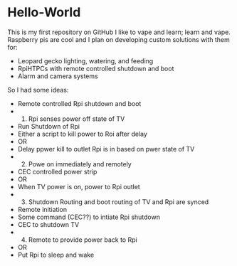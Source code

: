 # Hello-World
This is my first repository on GitHub
I like to vape and learn; learn and vape. 
Raspberry pis are cool and I plan on developing 
custom solutions with them for: 
- Leopard gecko lighting, watering, and feeding
- RpiHTPCs with remote controlled shutdown and boot
- Alarm and camera systems

So I had some ideas: 
- Remote controlled Rpi shutdown and boot
- 1. Rpi senses power off state of TV
- Run Shutdown of Rpi
- Either a script to kill power to Roi after delay
- OR
- Delay ppwer kill to outlet Rpi is in based on pwer state of TV
- 2. Powe on immediately and remotely
- CEC controlled power strip
- OR
- When TV power is on, power to Rpi outlet
- 3. Shutdown Routing and boot routing of TV and Rpi are synced 
- Remote initiation 
- Some command (CEC??) to intiate Rpi shutdown
- CEC to shutdown TV
- 4. Remote to provide power back to Rpi 
- OR
- Put Rpi to sleep and wake
